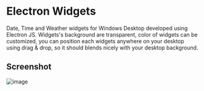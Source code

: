 # Electron Widgets

Date, Time and Weather widgets for Windows Desktop developed using Electron JS. Widgets's background are transparent, color of widgets can be customized, you can position each widgets anywhere on your desktop using drag & drop, so it should blends nicely with your desktop background. 

## Screenshot

![image](https://github.com/user-attachments/assets/d4421111-eae9-41f0-b893-532fac47a5e2)

